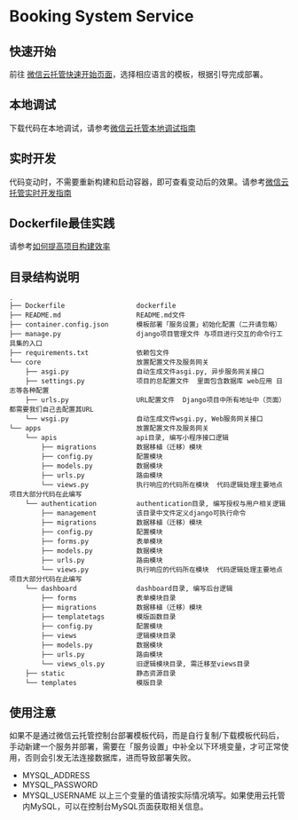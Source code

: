 # Booking System Service

## 快速开始
前往 [微信云托管快速开始页面](https://developers.weixin.qq.com/miniprogram/dev/wxcloudrun/src/basic/guide.html)，选择相应语言的模板，根据引导完成部署。

## 本地调试
下载代码在本地调试，请参考[微信云托管本地调试指南](https://developers.weixin.qq.com/miniprogram/dev/wxcloudrun/src/guide/debug/)

## 实时开发
代码变动时，不需要重新构建和启动容器，即可查看变动后的效果。请参考[微信云托管实时开发指南](https://developers.weixin.qq.com/miniprogram/dev/wxcloudrun/src/guide/debug/dev.html)

## Dockerfile最佳实践
请参考[如何提高项目构建效率](https://developers.weixin.qq.com/miniprogram/dev/wxcloudrun/src/scene/build/speed.html)


## 目录结构说明
~~~
.
├── Dockerfile                  dockerfile
├── README.md                   README.md文件
├── container.config.json       模板部署「服务设置」初始化配置（二开请忽略）
├── manage.py                   django项目管理文件 与项目进行交互的命令行工具集的入口
├── requirements.txt            依赖包文件
└── core                        放置配置文件及服务网关
    ├── asgi.py                 自动生成文件asgi.py, 异步服务网关接口
    ├── settings.py             项目的总配置文件  里面包含数据库 web应用 日志等各种配置
    ├── urls.py                 URL配置文件  Django项目中所有地址中（页面）都需要我们自己去配置其URL
    └── wsgi.py                 自动生成文件wsgi.py, Web服务网关接口
└── apps                        放置配置文件及服务网关
    └── apis                    api目录, 编写小程序接口逻辑
        ├── migrations          数据移植（迁移）模块
        ├── config.py           配置模块
        ├── models.py           数据模块
        ├── urls.py             路由模块
        └── views.py            执行响应的代码所在模块  代码逻辑处理主要地点  项目大部分代码在此编写
    └── authentication          authentication目录, 编写授权与用户相关逻辑
        ├── management          该目录中文件定义django可执行命令
        ├── migrations          数据移植（迁移）模块
        ├── config.py           配置模块
        ├── forms.py            表单模块
        ├── models.py           数据模块
        ├── urls.py             路由模块
        └── views.py            执行响应的代码所在模块  代码逻辑处理主要地点  项目大部分代码在此编写
    └── dashboard               dashboard目录, 编写后台逻辑
        ├── forms               表单模块目录
        ├── migrations          数据移植（迁移）模块
        ├── templatetags        模版函数目录
        ├── config.py           配置模块
        ├── views               逻辑模块目录
        ├── models.py           数据模块
        ├── urls.py             路由模块
        └── views_ols.py        旧逻辑模块目录, 需迁移至views目录
    ├── static                  静态资源目录
    └── templates               模版目录
~~~


## 使用注意
如果不是通过微信云托管控制台部署模板代码，而是自行复制/下载模板代码后，手动新建一个服务并部署，需要在「服务设置」中补全以下环境变量，才可正常使用，否则会引发无法连接数据库，进而导致部署失败。
- MYSQL_ADDRESS
- MYSQL_PASSWORD
- MYSQL_USERNAME
以上三个变量的值请按实际情况填写。如果使用云托管内MySQL，可以在控制台MySQL页面获取相关信息。
